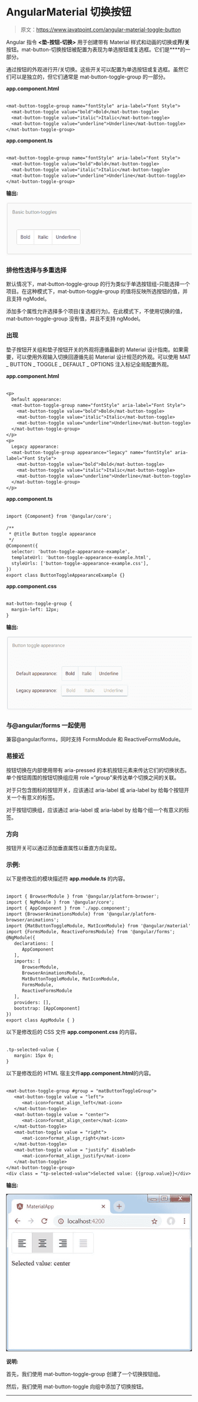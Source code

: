 # AngularMaterial 切换按钮

> 原文：<https://www.javatpoint.com/angular-material-toggle-button>

Angular 指令 **<垫-按钮-切换>** 用于创建带有 Material 样式和动画的切换或**开/关**按钮。mat-button-切换按钮被配置为表现为单选按钮或复选框。它们是**<mat-button-toggle-group>**的一部分。

<mat-button-toggle>通过按钮的外观进行开/关切换。这些开关可以配置为单选按钮或复选框。虽然它们可以是独立的，但它们通常是 mat-button-toggle-group 的一部分。</mat-button-toggle>

**app.component.html**

```

<mat-button-toggle-group name="fontStyle" aria-label="Font Style">
  <mat-button-toggle value="bold">Bold</mat-button-toggle>
  <mat-button-toggle value="italic">Italic</mat-button-toggle>
  <mat-button-toggle value="underline">Underline</mat-button-toggle>
</mat-button-toggle-group>

```

**app.component.ts**

```

<mat-button-toggle-group name="fontStyle" aria-label="Font Style">
  <mat-button-toggle value="bold">Bold</mat-button-toggle>
  <mat-button-toggle value="italic">Italic</mat-button-toggle>
  <mat-button-toggle value="underline">Underline</mat-button-toggle>
</mat-button-toggle-group>

```

**输出:**

![Angular Material Toggle Button](img/e000e8d43b746f64605f4f58a441a05a.png)

### 排他性选择与多重选择

默认情况下，mat-button-toggle-group 的行为类似于单选按钮组-只能选择一个项目。在这种模式下，mat-button-toggle-group 的值将反映所选按钮的值，并且支持 ngModel。

添加多个属性允许选择多个项目(复选框行为)。在此模式下，不使用切换的值，mat-button-toggle-group 没有值，并且不支持 ngModel。

### 出现

垫子按钮开关组和垫子按钮开关的外观将遵循最新的 Material 设计指南。如果需要，可以使用外观输入切换回遵循先前 Material 设计规范的外观。可以使用 MAT _ BUTTON _ TOGGLE _ DEFAULT _ OPTIONS 注入标记全局配置外观。

**app.component.html**

```

<p>
  Default appearance:
  <mat-button-toggle-group name="fontStyle" aria-label="Font Style">
    <mat-button-toggle value="bold">Bold</mat-button-toggle>
    <mat-button-toggle value="italic">Italic</mat-button-toggle>
    <mat-button-toggle value="underline">Underline</mat-button-toggle>
  </mat-button-toggle-group>
</p>
<p>
  Legacy appearance:
  <mat-button-toggle-group appearance="legacy" name="fontStyle" aria-label="Font Style">
    <mat-button-toggle value="bold">Bold</mat-button-toggle>
    <mat-button-toggle value="italic">Italic</mat-button-toggle>
    <mat-button-toggle value="underline">Underline</mat-button-toggle>
  </mat-button-toggle-group>
</p>

```

**app.component.ts**

```

import {Component} from '@angular/core';

/**
 * @title Button toggle appearance
 */
@Component({
  selector: 'button-toggle-appearance-example',
  templateUrl: 'button-toggle-appearance-example.html',
  styleUrls: ['button-toggle-appearance-example.css'],
})
export class ButtonToggleAppearanceExample {}

```

**app.component.css**

```

mat-button-toggle-group {
  margin-left: 12px;
}

```

**输出:**

![Angular Material Toggle Button](img/2eedea977bf98fd02a81e3917f823b48.png)

### 与@angular/forms 一起使用

<mat-button-toggle-group>兼容@angular/forms，同时支持 FormsModule 和 ReactiveFormsModule。</mat-button-toggle-group>

### 易接近

按钮切换在内部使用带有 aria-pressed 的本机按钮元素来传达它们的切换状态。单个按钮周围的按钮切换组应用 role =“group”来传达单个切换之间的关联。

对于只包含图标的按钮开关，应该通过 aria-label 或 aria-label by 给每个按钮开关一个有意义的标签。

对于按钮切换组，应该通过 aria-label 或 aria-label by 给每个组一个有意义的标签。

### 方向

按钮开关可以通过添加垂直属性以垂直方向呈现。

### 示例:

以下是修改后的模块描述符 **app.module.ts** 的内容。

```

import { BrowserModule } from '@angular/platform-browser';
import { NgModule } from '@angular/core';
import { AppComponent } from './app.component';
import {BrowserAnimationsModule} from '@angular/platform-browser/animations';
import {MatButtonToggleModule, MatIconModule} from '@angular/material'
import {FormsModule, ReactiveFormsModule} from '@angular/forms';
@NgModule({
   declarations: [
      AppComponent
   ],
   imports: [
      BrowserModule,
      BrowserAnimationsModule,
      MatButtonToggleModule, MatIconModule,
      FormsModule,
      ReactiveFormsModule
   ],
   providers: [],
   bootstrap: [AppComponent]
})
export class AppModule { }

```

以下是修改后的 CSS 文件 **app.component.css** 的内容。

```

.tp-selected-value {
   margin: 15px 0;
}

```

以下是修改后的 HTML 宿主文件**app.component.html**的内容。

```

<mat-button-toggle-group #group = "matButtonToggleGroup">
   <mat-button-toggle value = "left">
      <mat-icon>format_align_left</mat-icon>
   </mat-button-toggle>
   <mat-button-toggle value = "center">
      <mat-icon>format_align_center</mat-icon>
   </mat-button-toggle>
   <mat-button-toggle value = "right">
      <mat-icon>format_align_right</mat-icon>
   </mat-button-toggle>
   <mat-button-toggle value = "justify" disabled>
      <mat-icon>format_align_justify</mat-icon>
   </mat-button-toggle>
</mat-button-toggle-group>
<div class = "tp-selected-value">Selected value: {{group.value}}</div>

```

**输出:**

![Angular Material Toggle Button](img/e863b0a32fa56d3e4e7ca94700cf5d07.png)

**说明:**

首先，我们使用 mat-button-toggle-group 创建了一个切换按钮组。

然后，我们使用 mat-button-toggle 向组中添加了切换按钮。

* * *
